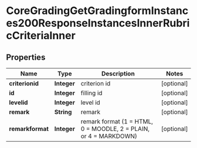 

# CoreGradingGetGradingformInstances200ResponseInstancesInnerRubricCriteriaInner


## Properties

| Name | Type | Description | Notes |
|------------ | ------------- | ------------- | -------------|
|**criterionid** | **Integer** | criterion id |  [optional] |
|**id** | **Integer** | filling id |  [optional] |
|**levelid** | **Integer** | level id |  [optional] |
|**remark** | **String** | remark |  [optional] |
|**remarkformat** | **Integer** | remark format (1 &#x3D; HTML, 0 &#x3D; MOODLE, 2 &#x3D; PLAIN, or 4 &#x3D; MARKDOWN) |  [optional] |




